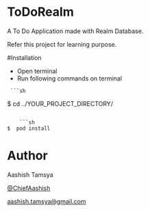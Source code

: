 # ToDoRealm
A To Do Application made with Realm Database.

Refer this project for learning purpose.

#Installation

  -   Open terminal
  -   Run following commands on terminal
  
     ```sh
$  cd ../YOUR_PROJECT_DIRECTORY/
```

    ```sh
$  pod install
```




# Author

Aashish Tamsya

[@ChiefAashish](https://twitter.com/chiefaashish)

aashish.tamsya@gmail.com
